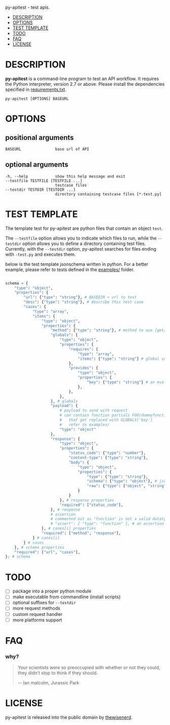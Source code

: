 py-apitest - test apis.

- [DESCRIPTION](#description)
- [OPTIONS](#options)
- [TEST TEMPLATE](#test-template)
- [TODO](#todo)
- [FAQ](#faq)
- [LICENSE](#license)

# DESCRIPTION
**py-apitest** is a command-line program to test an API workflow.
It requires the Python interpreter, version 2.7 or above.
Please install the dependencies specified in [requirements.txt](/requirements.txt).

    py-apitest [OPTIONS] BASEURL

# OPTIONS

## positional arguments
    BASEURL               base url of API

## optional arguments
    -h, --help            show this help message and exit
    --testfile TESTFILE [TESTFILE ...]
                          testcase files
    --testdir TESTDIR [TESTDIR ...]
                          directory containing testcase files [*-test.py]

# TEST TEMPLATE

The template test for py-apitest are python files that contain an object `test`.

The `--testfile` option allows you to indicate which files to run, while the
`--testdir` option allows you to define a directory containing test files.
Currently, with the `--testdir` option, py-apitest searches for files ending
with `-test.py` and executes them.

below is the test template jsonschema written in python.
For a better example, please refer to tests defined in the [examples/](/examples) folder.

```python

schema = {
	"type": "object",
	"properties": {
		"url": {"type": "string"}, # BASEDIR + url to test
		"desc": {"type": "string"}, # describe this test case
		"cases": {
			"type": "array",
			"items": {
				"type": "object",
				"properties": {
					"method": {"type": "string"}, # method to use [get/post]
					"globals": {
						"type": "object",
						"properties": {
							"requires": {
								"type": "array",
								"items": {"type": "string"} # global variables that `need` to exist before test is run
							},
							"provides": {
								"type": "object",
								"properties": {
									"key": {"type": "string"} # an evaluable string with `r` as request.json()
								},
							},
						},
					}, # globals
					"payload": {
						# payload to send with request
						# can contain function partials FOO(dummyfunction, 'key')
						#   that get replaced with GLOBALS['key']
						#   refer to examples/
						"type": "object"
					},
					"response": {
						"type": "object",
						"properties": {
							"status_code": {"type": "number"},
							"content-type": {"type": "string"},
							"body": {
								"type": "object",
								"properties": {
									"type": {"type": "string"},
									"schema": {"type": "object"}, # json schema for validation
									"raw": {"type": ["object", "string"]}, # raw object or json string for comparison
								}
							}
						}, # response properties
						"required": ["status_code"],
					}, # response
					# assertion
					# commented out as "function" is not a valid datatype;
					# "assert": { "type": "function" }, # an assertion function foo(request, GLOBALS)
				}, # cases[i] properties
				"required": ["method", "response"],
			} # cases[i]
		} # cases
	}, # schema properties
	"required": ["url", "cases"],
}; # schema

```

# TODO

 - [ ] package into a proper python module
 - [ ] make executable from commandline (install scripts)
 - [ ] optional suffixes for `--testdir`
 - [ ] more request methods
 - [ ] custom request handler
 - [ ] more platforms support

# FAQ

### why?

> Your scientists were so preoccupied with whether or not they could, they didn’t stop to think if they should.
>
> -- Ian malcolm, Jurassic Park

# LICENSE

py-apitest is released into the public domain by [thewisenerd](https://github.com/thewisenerd).
